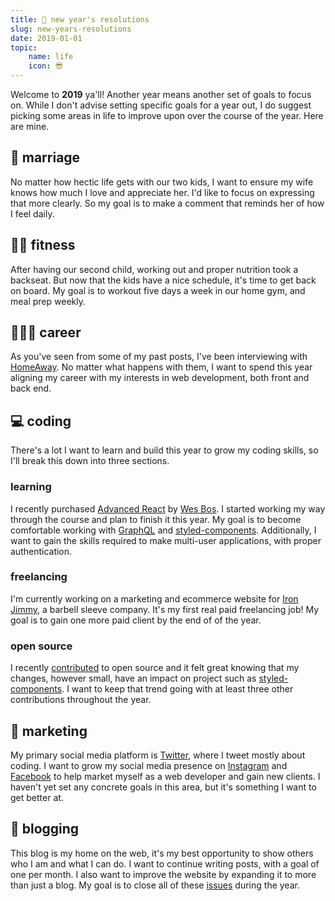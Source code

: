 ```yaml
---
title: 🍾 new year's resolutions
slug: new-years-resolutions
date: 2019-01-01
topic:
    name: life
    icon: 😎
---
```


Welcome to **2019** ya'll! Another year means another set of goals to focus on. While I don't advise setting specific goals for a year out, I do suggest picking some areas in life to improve upon over the course of the year. Here are mine.

## 💏 marriage

No matter how hectic life gets with our two kids, I want to ensure my wife knows how much I love and appreciate her. I'd like to focus on expressing that more clearly. So my goal is to make a comment that reminds her of how I feel daily.

## 🏋🏼 fitness

After having our second child, working out and proper nutrition took a backseat. But now that the kids have a nice schedule, it's time to get back on board. My goal is to workout five days a week in our home gym, and meal prep weekly.

## 👨🏼‍💻 career

As you've seen from some of my past posts, I've been interviewing with [HomeAway][1]. No matter what happens with them, I want to spend this year aligning my career with my interests in web development, both front and back end.

## 💻 coding

There's a lot I want to learn and build this year to grow my coding skills, so I'll break this down into three sections.

### learning

I recently purchased [Advanced React][2] by [Wes Bos][3]. I started working my way through the course and plan to finish it this year. My goal is to become comfortable working with [GraphQL][4] and [styled-components][5]. Additionally, I want to gain the skills required to make multi-user applications, with proper authentication.

### freelancing

I'm currently working on a marketing and ecommerce website for [Iron Jimmy][6], a barbell sleeve company. It's my first real paid freelancing job! My goal is to gain one more paid client by the end of of the year.

### open source

I recently [contributed][7] to open source and it felt great knowing that my changes, however small, have an impact on project such as [styled-components][5]. I want to keep that trend going with at least three other contributions throughout the year.

## 🌱 marketing

My primary social media platform is [Twitter][8], where I tweet mostly about coding. I want to grow my social media presence on [Instagram][9] and [Facebook][10] to help market myself as a web developer and gain new clients. I haven't yet set any concrete goals in this area, but it's something I want to get better at.

## 📝 blogging

This blog is my home on the web, it's my best opportunity to show others who I am and what I can do. I want to continue writing posts, with a goal of one per month. I also want to improve the website by expanding it to more than just a blog. My goal is to close all of these [issues][11] during the year.

[1]: https://www.homeaway.com/
[2]: https://advancedreact.com/
[3]: https://twitter.com/wesbos
[4]: https://graphql.org/
[5]: https://www.styled-components.com/
[6]: https://ironjimmy.com/
[7]: https://github.com/styled-components/styled-components-website/pull/410
[8]: https://twitter.com/bradgarropy
[9]: https://www.instagram.com/bradgarropy
[10]: https://www.facebook.com/bradgarropy
[11]: https://github.com/bradgarropy/bradgarropy.com/issues
